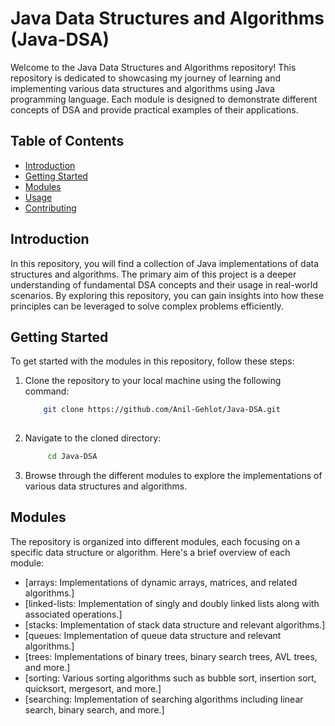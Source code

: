 # Java Data Structures and Algorithms (Java-DSA)

Welcome to the Java Data Structures and Algorithms repository! This repository is dedicated to showcasing my journey of learning and implementing various data structures and algorithms using Java programming language. Each module is designed to demonstrate different concepts of DSA and provide practical examples of their applications.

## Table of Contents

- [Introduction](#introduction)
- [Getting Started](#getting-started)
- [Modules](#modules)
- [Usage](#usage)
- [Contributing](#contributing)

## Introduction

In this repository, you will find a collection of Java implementations of data structures and algorithms. The primary aim of this project is a deeper understanding of fundamental DSA concepts and their usage in real-world scenarios. By exploring this repository, you can gain insights into how these principles can be leveraged to solve complex problems efficiently.

## Getting Started

To get started with the modules in this repository, follow these steps:

1. Clone the repository to your local machine using the following command:

   ```bash
       git clone https://github.com/Anil-Gehlot/Java-DSA.git
       
2. Navigate to the cloned directory:

    ```bash
         cd Java-DSA
3. Browse through the different modules to explore the implementations of various data structures and algorithms.

## Modules

The repository is organized into different modules, each focusing on a specific data structure or algorithm. Here's a brief overview of each module:

- [arrays: Implementations of dynamic arrays, matrices, and related algorithms.]
- [linked-lists: Implementation of singly and doubly linked lists along with associated operations.]
- [stacks: Implementation of stack data structure and relevant algorithms.]
- [queues: Implementation of queue data structure and relevant algorithms.]
- [trees: Implementations of binary trees, binary search trees, AVL trees, and more.]
- [sorting: Various sorting algorithms such as bubble sort, insertion sort, quicksort, mergesort, and more.]
- [searching: Implementation of searching algorithms including linear search, binary search, and more.]
